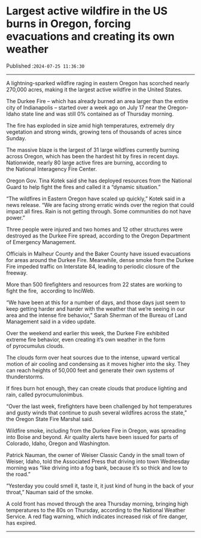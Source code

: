 # Largest active wildfire in the US burns in Oregon, forcing evacuations and creating its own weather

Published :`2024-07-25 11:36:30`

---

A lightning-sparked wildfire raging in eastern Oregon has scorched nearly 270,000 acres, making it the largest active wildfire in the United States.

The Durkee Fire – which has already burned an area larger than the entire city of Indianapolis – started over a week ago on July 17 near the Oregon-Idaho state line and was still 0% contained as of Thursday morning.

The fire has exploded in size amid high temperatures, extremely dry vegetation and strong winds, growing tens of thousands of acres since Sunday.

The massive blaze is the largest of 31 large wildfires currently burning across Oregon, which has been the hardest hit by fires in recent days. Nationwide, nearly 80 large active fires are burning, according to the National Interagency Fire Center.

Oregon Gov. Tina Kotek said she has deployed resources from the National Guard to help fight the fires and called it a “dynamic situation.”

“The wildfires in Eastern Oregon have scaled up quickly,” Kotek said in a news release. “We are facing strong erratic winds over the region that could impact all fires. Rain is not getting through. Some communities do not have power.”

Three people were injured and two homes and 12 other structures were destroyed as the Durkee Fire spread, according to the Oregon Department of Emergency Management.

Officials in Malheur County and the Baker County have issued evacuations for areas around the Durkee Fire. Meanwhile, dense smoke from the Durkee Fire impeded traffic on Interstate 84, leading to periodic closure of the freeway.

More than 500 firefighters and resources from 22 states are working to fight the fire,  according to InciWeb.

“We have been at this for a number of days, and those days just seem to keep getting harder and harder with the weather that we’re seeing in our area and the intense fire behavior,” Sarah Sherman of the Bureau of Land Management said in a video update.

Over the weekend and earlier this week, the Durkee Fire exhibited extreme fire behavior, even creating it’s own weather in the form of pyrocumulus clouds.

The clouds form over heat sources due to the intense, upward vertical motion of air cooling and condensing as it moves higher into the sky. They can reach heights of 50,000 feet and generate their own systems of thunderstorms.

If fires burn hot enough, they can create clouds that produce lighting and rain, called pyrocumulonimbus.

“Over the last week, firefighters have been challenged by hot temperatures and gusty winds that continue to push several wildfires across the state,” the Oregon State Fire Marshal said.

Wildfire smoke, including from the Durkee Fire in Oregon, was spreading into Boise and beyond. Air quality alerts have been issued for parts of Colorado, Idaho, Oregon and Washington.

Patrick Nauman, the owner of Weiser Classic Candy in the small town of Weiser, Idaho, told the Associated Press that driving into town Wednesday morning was “like driving into a fog bank, because it’s so thick and low to the road.”

“Yesterday you could smell it, taste it, it just kind of hung in the back of your throat,” Nauman said of the smoke.

A cold front has moved through the area Thursday morning, bringing high temperatures to the 80s on Thursday, according to the National Weather Service. A red flag warning, which indicates increased risk of fire danger, has expired.

---

